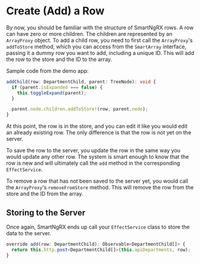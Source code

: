 # Create (Add) a Row

By now, you should be familiar with the structure of SmartNgRX rows. A row can have zero or more children. The children are represented by an `ArrayProxy` object. To add a child row, you need to first call the `ArrayProxy`'s `addToStore` method, which you can access from the `SmartArray` interface, passing it a dummy row you want to add, including a unique ID. This will add the row to the store and the ID to the array.

Sample code from the demo app:

```typescript
addChild(row: DepartmentChild, parent: TreeNode): void {
  if (parent.isExpanded === false) {
    this.toggleExpand(parent);
  }

  parent.node.children.addToStore!(row, parent.node);
}
```

At this point, the row is in the store, and you can edit it like you would edit an already existing row. The only difference is that the row is not yet on the server.

To save the row to the server, you update the row in the same way you would update any other row. The system is smart enough to know that the row is new and will ultimately call the `add` method in the corresponding `EffectService`.

To remove a row that has not been saved to the server yet, you would call the `ArrayProxy`'s `removeFromStore` method. This will remove the row from the store and the ID from the array.

## Storing to the Server

Once again, SmartNgRX ends up call your `EffectService` class to store the data to the server.

```typescript
override add(row: DepartmentChild): Observable<DepartmentChild[]> {
  return this.http.post<DepartmentChild[]>(this.apiDepartments, row);
}
```
